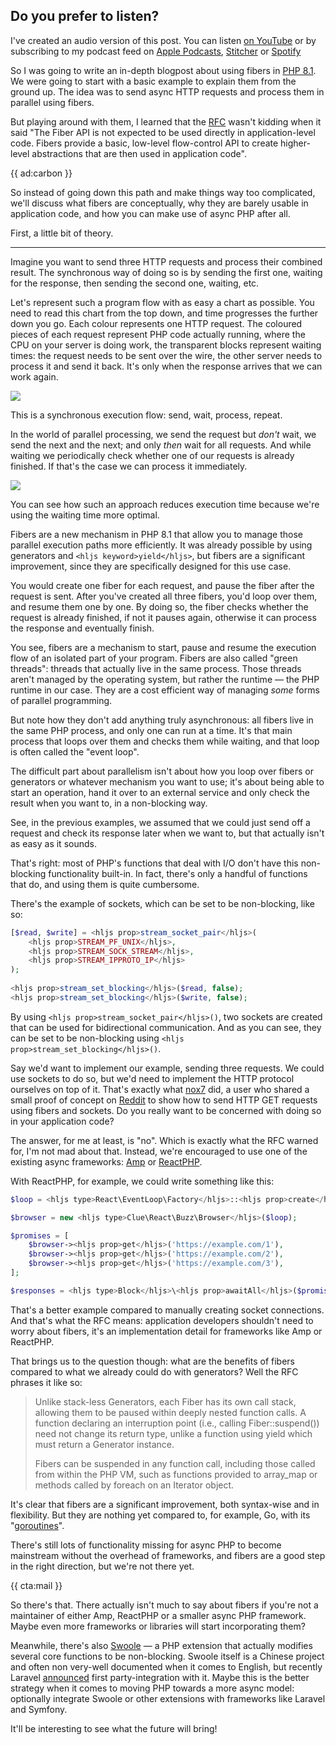 <div class="sidenote">
<h2>Do you prefer to listen?</h2>

I've created an audio version of this post. You can listen [on YouTube](*https://www.youtube.com/watch?v=UJM_27mapTc&ab_channel=BrentRoose) or by subscribing to my podcast feed on [Apple Podcasts](*https://podcasts.apple.com/be/podcast/rant-with-brent/id1462956030), [Stitcher](*https://www.stitcher.com/s?fid=403581&refid=stpr.) or [Spotify](*https://open.spotify.com/show/43sF0kY3BWepaO9CkLvVdJ?si=R-MIXaMHQbegQyq3gQm7Yw)
</div>

So I was going to write an in-depth blogpost about using fibers in [PHP 8.1](/blog/new-in-php-81). We were going to start with a basic example to explain them from the ground up. The idea was to send async HTTP requests and process them in parallel using fibers.

But playing around with them, I learned that the [RFC](*https://wiki.php.net/rfc/fibers) wasn't kidding when it said "The Fiber API is not expected to be used directly in application-level code. Fibers provide a basic, low-level flow-control API to create higher-level abstractions that are then used in application code".

{{ ad:carbon }}

So instead of going down this path and make things way too complicated, we'll discuss what fibers are conceptually, why they are barely usable in application code, and how you can make use of async PHP after all.

First, a little bit of theory.

---

Imagine you want to send three HTTP requests and process their combined result. The synchronous way of doing so is by sending the first one, waiting for the response, then sending the second one, waiting, etc.

Let's represent such a program flow with as easy a chart as possible. You need to read this chart from the top down, and time progresses the further down you go. Each colour represents one HTTP request. The coloured pieces of each request represent PHP code actually running, where the CPU on your server is doing work, the transparent blocks represent waiting times: the request needs to be sent over the wire, the other server needs to process it and send it back. It's only when the response arrives that we can work again.

![](/resources/img/blog/fiber/sync.png)

This is a synchronous execution flow: send, wait, process, repeat.

In the world of parallel processing, we send the request but _don't_ wait, we send the next and the next; and only _then_ wait for all requests. And while waiting we periodically check whether one of our requests is already finished. If that's the case we can process it immediately.

![](/resources/img/blog/fiber/async.png)

You can see how such an approach reduces execution time because we're using the waiting time more optimal.

Fibers are a new mechanism in PHP 8.1 that allow you to manage those parallel execution paths more efficiently. It was already possible by using generators and `<hljs keyword>yield</hljs>`, but fibers are a significant improvement, since they are specifically designed for this use case. 

You would create one fiber for each request, and pause the fiber after the request is sent. After you've created all three fibers, you'd loop over them, and resume them one by one. By doing so, the fiber checks whether the request is already finished, if not it pauses again, otherwise it can process the response and eventually finish.

You see, fibers are a mechanism to start, pause and resume the execution flow of an isolated part of your program. Fibers are also called "green threads": threads that actually live in the same process. Those threads aren't managed by the operating system, but rather the runtime — the PHP runtime in our case. They are a cost efficient way of managing _some_ forms of parallel programming. 

But note how they don't add anything truly asynchronous: all fibers live in the same PHP process, and only one can run at a time. It's that main process that loops over them and checks them while waiting, and that loop is often called the "event loop".

The difficult part about parallelism isn't about how you loop over fibers or generators or whatever mechanism you want to use; it's about being able to start an operation, hand it over to an external service and only check the result when you want to, in a non-blocking way.

See, in the previous examples, we assumed that we could just send off a request and check its response later when we want to, but that actually isn't as easy as it sounds.

That's right: most of PHP's functions that deal with I/O don't have this non-blocking functionality built-in. In fact, there's only a handful of functions that do, and using them is quite cumbersome. 

There's the example of sockets, which can be set to be non-blocking, like so:

```php
[$read, $write] = <hljs prop>stream_socket_pair</hljs>(
    <hljs prop>STREAM_PF_UNIX</hljs>,
    <hljs prop>STREAM_SOCK_STREAM</hljs>,
    <hljs prop>STREAM_IPPROTO_IP</hljs>
);
 
<hljs prop>stream_set_blocking</hljs>($read, false);
<hljs prop>stream_set_blocking</hljs>($write, false);
```

By using `<hljs prop>stream_socket_pair</hljs>()`, two sockets are created that can be used for bidirectional communication. And as you can see, they can be set to be non-blocking using `<hljs prop>stream_set_blocking</hljs>()`.

Say we'd want to implement our example, sending three requests. We could use sockets to do so, but we'd need to implement the HTTP protocol ourselves on top of it. That's exactly what [nox7](https://github.com/nox7/async-php-8-io-http) did, a user who shared a small proof of concept on [Reddit](*https://www.reddit.com/r/PHP/comments/mk15gd/php_fibers_a_pure_php_example_with_http_get/) to show how to send HTTP GET requests using fibers and sockets. Do you really want to be concerned with doing so in your application code?

The answer, for me at least, is "no". Which is exactly what the RFC warned for, I'm not mad about that. Instead, we're encouraged to use one of the existing async frameworks: [Amp](*https://amphp.org/) or [ReactPHP](*https://reactphp.org/).

With ReactPHP, for example, we could write something like this:

```php
$loop = <hljs type>React\EventLoop\Factory</hljs>::<hljs prop>create</hljs>();

$browser = new <hljs type>Clue\React\Buzz\Browser</hljs>($loop);

$promises = [
    $browser-><hljs prop>get</hljs>('https://example.com/1'),
    $browser-><hljs prop>get</hljs>('https://example.com/2'),
    $browser-><hljs prop>get</hljs>('https://example.com/3'),
];

$responses = <hljs type>Block</hljs>\<hljs prop>awaitAll</hljs>($promises, $loop);
```

That's a better example compared to manually creating socket connections. And that's what the RFC means: application developers shouldn't need to worry about fibers, it's an implementation detail for frameworks like Amp or ReactPHP.

That brings us to the question though: what are the benefits of fibers compared to what we already could do with generators? Well the RFC phrases it like so:

> Unlike stack-less Generators, each Fiber has its own call stack, allowing them to be paused within deeply nested function calls. A function declaring an interruption point (i.e., calling Fiber::suspend()) need not change its return type, unlike a function using yield which must return a Generator instance.
>
> Fibers can be suspended in any function call, including those called from within the PHP VM, such as functions provided to array_map or methods called by foreach on an Iterator object.

It's clear that fibers are a significant improvement, both syntax-wise and in flexibility. But they are nothing yet compared to, for example, Go, with its "[goroutines](*https://golangbot.com/goroutines/)".

There's still lots of functionality missing for async PHP to become mainstream without the overhead of frameworks, and fibers are a good step in the right direction, but we're not there yet.

{{ cta:mail }}

So there's that. There actually isn't much to say about fibers if you're not a maintainer of either Amp, ReactPHP or a smaller async PHP framework. Maybe even more frameworks or libraries will start incorporating them? 

Meanwhile, there's also [Swoole](*https://www.swoole.co.uk/) — a PHP extension that actually modifies several core functions to be non-blocking. Swoole itself is a Chinese project and often non very-well documented when it comes to English, but recently Laravel [announced](*https://laravel-news.com/laravel-octane) first party-integration with it. Maybe this is the better strategy when it comes to moving PHP towards a more async model: optionally integrate Swoole or other extensions with frameworks like Laravel and Symfony.

It'll be interesting to see what the future will bring!
